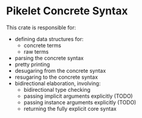 # Pikelet Concrete Syntax

This crate is responsible for:

- defining data structures for:
  - concrete terms
  - raw terms
- parsing the concrete syntax
- pretty printing
- desugaring from the concrete syntax
- resugaring to the concrete syntax
- bidirectional elaboration, involving:
  - bidirectional type checking
  - passing implicit arguments explicitly (TODO)
  - passing instance arguments explicitly (TODO)
  - returning the fully explicit core syntax

